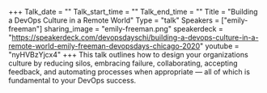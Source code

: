 +++
Talk_date = ""
Talk_start_time = ""
Talk_end_time = ""
Title = "Building a DevOps Culture in a Remote World"
Type = "talk"
Speakers = ["emily-freeman"]
sharing_image = "emily-freeman.png"
speakerdeck = "https://speakerdeck.com/devopsdayschi/building-a-devops-culture-in-a-remote-world-emily-freeman-devopsdays-chicago-2020"
youtube = "nyHVBzYjcx4"
+++
This talk outlines how to design your organizations culture by reducing silos, embracing failure, collaborating, accepting feedback, and automating processes when appropriate — all of which is fundamental to your DevOps success.
